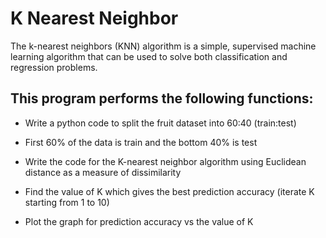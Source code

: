 # K Nearest Neighbor
The k-nearest neighbors (KNN) algorithm is a simple, supervised machine learning algorithm that can be used to solve both classification and regression problems.
## This program performs the following functions:
* Write a python code to split the fruit dataset into 60:40 (train:test)
* First 60% of the data is train and the bottom 40% is test

* Write the code for the K-nearest neighbor algorithm using Euclidean distance as a measure of dissimilarity

* Find the value of K which gives the best prediction accuracy (iterate K starting from 1 to 10)
* Plot the graph for prediction accuracy vs the value of K

